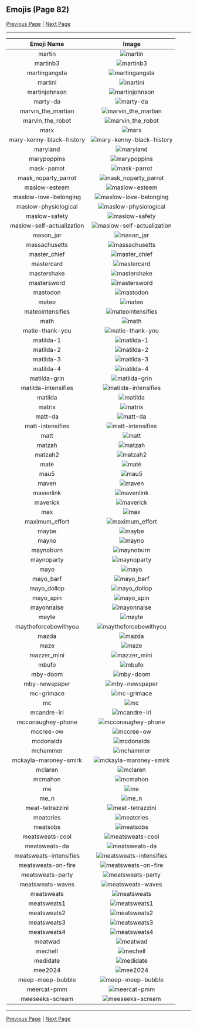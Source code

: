 
## Emojis (Page 82)

[Previous Page](/docs/hc/page-m-0081.md)
  | [Next Page](/docs/hc/page-m-0083.md)

<hr />

|Emoji Name|Image|
| :-: | :-: |
|martin| ![martin](/emojis/hc/martin.jpg)|
|martinb3| ![martinb3](/emojis/hc/martinb3.png)|
|martingangsta| ![martingangsta](/emojis/hc/martingangsta.jpg)|
|martini| ![martini](/emojis/hc/martini.png)|
|martinjohnson| ![martinjohnson](/emojis/hc/martinjohnson.png)|
|marty-da| ![marty-da](/emojis/hc/marty-da.png)|
|marvin_the_martian| ![marvin_the_martian](/emojis/hc/marvin_the_martian.jpg)|
|marvin_the_robot| ![marvin_the_robot](/emojis/hc/marvin_the_robot.png)|
|marx| ![marx](/emojis/hc/marx.png)|
|mary-kenny-black-history| ![mary-kenny-black-history](/emojis/hc/mary-kenny-black-history.png)|
|maryland| ![maryland](/emojis/hc/maryland.png)|
|marypoppins| ![marypoppins](/emojis/hc/marypoppins.png)|
|mask-parrot| ![mask-parrot](/emojis/hc/mask-parrot.gif)|
|mask_noparty_parrot| ![mask_noparty_parrot](/emojis/hc/mask_noparty_parrot.png)|
|maslow-esteem| ![maslow-esteem](/emojis/hc/maslow-esteem.png)|
|maslow-love-belonging| ![maslow-love-belonging](/emojis/hc/maslow-love-belonging.png)|
|maslow-physiological| ![maslow-physiological](/emojis/hc/maslow-physiological.png)|
|maslow-safety| ![maslow-safety](/emojis/hc/maslow-safety.png)|
|maslow-self-actualization| ![maslow-self-actualization](/emojis/hc/maslow-self-actualization.png)|
|mason_jar| ![mason_jar](/emojis/hc/mason_jar.jpg)|
|massachusetts| ![massachusetts](/emojis/hc/massachusetts.png)|
|master_chief| ![master_chief](/emojis/hc/master_chief.gif)|
|mastercard| ![mastercard](/emojis/hc/mastercard.png)|
|mastershake| ![mastershake](/emojis/hc/mastershake.png)|
|mastersword| ![mastersword](/emojis/hc/mastersword.png)|
|mastodon| ![mastodon](/emojis/hc/mastodon.png)|
|mateo| ![mateo](/emojis/hc/mateo.png)|
|mateointensifies| ![mateointensifies](/emojis/hc/mateointensifies.gif)|
|math| ![math](/emojis/hc/math.png)|
|matie-thank-you| ![matie-thank-you](/emojis/hc/matie-thank-you.png)|
|matilda-1| ![matilda-1](/emojis/hc/matilda-1.png)|
|matilda-2| ![matilda-2](/emojis/hc/matilda-2.png)|
|matilda-3| ![matilda-3](/emojis/hc/matilda-3.png)|
|matilda-4| ![matilda-4](/emojis/hc/matilda-4.png)|
|matilda-grin| ![matilda-grin](/emojis/hc/matilda-grin.png)|
|matilda-intensifies| ![matilda-intensifies](/emojis/hc/matilda-intensifies.gif)|
|matilda| ![matilda](/emojis/hc/matilda.png)|
|matrix| ![matrix](/emojis/hc/matrix.gif)|
|matt-da| ![matt-da](/emojis/hc/matt-da.png)|
|matt-intensifies| ![matt-intensifies](/emojis/hc/matt-intensifies.gif)|
|matt| ![matt](/emojis/hc/matt.png)|
|matzah| ![matzah](/emojis/hc/matzah.png)|
|matzah2| ![matzah2](/emojis/hc/matzah2.png)|
|matè| ![matè](/emojis/hc/matè.png)|
|mau5| ![mau5](/emojis/hc/mau5.png)|
|maven| ![maven](/emojis/hc/maven.png)|
|mavenlink| ![mavenlink](/emojis/hc/mavenlink.png)|
|maverick| ![maverick](/emojis/hc/maverick.png)|
|max| ![max](/emojis/hc/max.jpg)|
|maximum_effort| ![maximum_effort](/emojis/hc/maximum_effort.gif)|
|maybe| ![maybe](/emojis/hc/maybe.png)|
|mayno| ![mayno](/emojis/hc/mayno.gif)|
|maynoburn| ![maynoburn](/emojis/hc/maynoburn.gif)|
|maynoparty| ![maynoparty](/emojis/hc/maynoparty.gif)|
|mayo| ![mayo](/emojis/hc/mayo.png)|
|mayo_barf| ![mayo_barf](/emojis/hc/mayo_barf.png)|
|mayo_dollop| ![mayo_dollop](/emojis/hc/mayo_dollop.png)|
|mayo_spin| ![mayo_spin](/emojis/hc/mayo_spin.gif)|
|mayonnaise| ![mayonnaise](/emojis/hc/mayonnaise.jpg)|
|mayte| ![mayte](/emojis/hc/mayte.png)|
|maytheforcebewithyou| ![maytheforcebewithyou](/emojis/hc/maytheforcebewithyou.jpg)|
|mazda| ![mazda](/emojis/hc/mazda.png)|
|maze| ![maze](/emojis/hc/maze.png)|
|mazzer_mini| ![mazzer_mini](/emojis/hc/mazzer_mini.png)|
|mbufo| ![mbufo](/emojis/hc/mbufo.gif)|
|mby-doom| ![mby-doom](/emojis/hc/mby-doom.png)|
|mby-newspaper| ![mby-newspaper](/emojis/hc/mby-newspaper.png)|
|mc-grimace| ![mc-grimace](/emojis/hc/mc-grimace.png)|
|mc| ![mc](/emojis/hc/mc.png)|
|mcandre-irl| ![mcandre-irl](/emojis/hc/mcandre-irl.png)|
|mcconaughey-phone| ![mcconaughey-phone](/emojis/hc/mcconaughey-phone.png)|
|mccree-ow| ![mccree-ow](/emojis/hc/mccree-ow.png)|
|mcdonalds| ![mcdonalds](/emojis/hc/mcdonalds.png)|
|mchammer| ![mchammer](/emojis/hc/mchammer.gif)|
|mckayla-maroney-smirk| ![mckayla-maroney-smirk](/emojis/hc/mckayla-maroney-smirk.png)|
|mclaren| ![mclaren](/emojis/hc/mclaren.png)|
|mcmahon| ![mcmahon](/emojis/hc/mcmahon.gif)|
|me| ![me](/emojis/hc/me.png)|
|me_n| ![me_n](/emojis/hc/me_n.jpg)|
|meat-tetrazzini| ![meat-tetrazzini](/emojis/hc/meat-tetrazzini.png)|
|meatcries| ![meatcries](/emojis/hc/meatcries.png)|
|meatsobs| ![meatsobs](/emojis/hc/meatsobs.png)|
|meatsweats-cool| ![meatsweats-cool](/emojis/hc/meatsweats-cool.png)|
|meatsweats-da| ![meatsweats-da](/emojis/hc/meatsweats-da.png)|
|meatsweats-intensifies| ![meatsweats-intensifies](/emojis/hc/meatsweats-intensifies.gif)|
|meatsweats-on-fire| ![meatsweats-on-fire](/emojis/hc/meatsweats-on-fire.gif)|
|meatsweats-party| ![meatsweats-party](/emojis/hc/meatsweats-party.gif)|
|meatsweats-waves| ![meatsweats-waves](/emojis/hc/meatsweats-waves.gif)|
|meatsweats| ![meatsweats](/emojis/hc/meatsweats.png)|
|meatsweats1| ![meatsweats1](/emojis/hc/meatsweats1.png)|
|meatsweats2| ![meatsweats2](/emojis/hc/meatsweats2.png)|
|meatsweats3| ![meatsweats3](/emojis/hc/meatsweats3.png)|
|meatsweats4| ![meatsweats4](/emojis/hc/meatsweats4.png)|
|meatwad| ![meatwad](/emojis/hc/meatwad.png)|
|mechell| ![mechell](/emojis/hc/mechell.png)|
|medidate| ![medidate](/emojis/hc/medidate.jpg)|
|mee2024| ![mee2024](/emojis/hc/mee2024.png)|
|meep-meep-bubble| ![meep-meep-bubble](/emojis/hc/meep-meep-bubble.gif)|
|meercat-pmm| ![meercat-pmm](/emojis/hc/meercat-pmm.png)|
|meeseeks-scream| ![meeseeks-scream](/emojis/hc/meeseeks-scream.png)|

<hr/>

[Previous Page](/docs/hc/page-m-0081.md)
  | [Next Page](/docs/hc/page-m-0083.md)